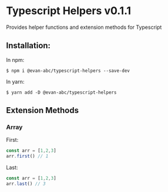 # Typescript Helpers v0.1.1

Provides helper functions and extension methods for Typescript

## Installation:

In npm:

```shell
$ npm i @evan-abc/typescript-helpers --save-dev
```

In yarn:

```shell
$ yarn add -D @evan-abc/typescript-helpers
```

## Extension Methods

### Array

First:

```typescript
const arr = [1,2,3]
arr.first() // 1
```

Last:

```typescript
const arr = [1,2,3]
arr.last() // 3
```